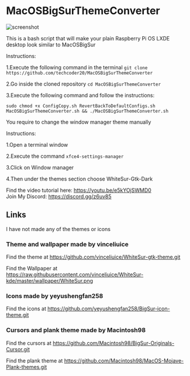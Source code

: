 # MacOSBigSurThemeConverter

![screenshot](https://raw.githubusercontent.com/techcoder20/MacOSBigSurThemeConverter/main/Screenshot.png)

This is a bash script that will make your plain Raspberry Pi OS LXDE desktop look similar to MacOSBigSur  

Instructions:  

1.Execute the following command in the terminal `git clone https://github.com/techcoder20/MacOSBigSurThemeConverter` 

2.Go inside the cloned repository `cd MacOSBigSurThemeConverter`  

3.Execute the following command and follow the instructions:  

`sudo chmod +x ConfigCopy.sh RevertBackToDefaultConfigs.sh MacOSBigSurThemeConverter.sh && ./MacOSBigSurThemeConverter.sh`  
  
  
You require to change the window manager theme manually 
  
  
Instructions:  

1.Open a terminal window  

2.Execute the command `xfce4-settings-manager`  

3.Click on Window manager  

4.Then under the themes section choose WhiteSur-Gtk-Dark   
  
Find the video tutorial here: https://youtu.be/e5kYOjSWMD0  
Join My Discord: https://discord.gg/z6uv85  
  
## Links
I have not made any of the themes or icons    
  
### Theme and wallpaper made by vinceliuice  

Find the theme at https://github.com/vinceliuice/WhiteSur-gtk-theme.git  

Find the Wallpaper at https://raw.githubusercontent.com/vinceliuice/WhiteSur-kde/master/wallpaper/WhiteSur.png  

  
### Icons made by yeyushengfan258  

Find the icons at https://github.com/yeyushengfan258/BigSur-icon-theme.git 

  
### Cursors and plank theme made by Macintosh98  

Find the cursors at https://github.com/Macintosh98/BigSur-Originals-Cursor.git   

Find the plank theme at https://github.com/Macintosh98/MacOS-Mojave-Plank-themes.git 



